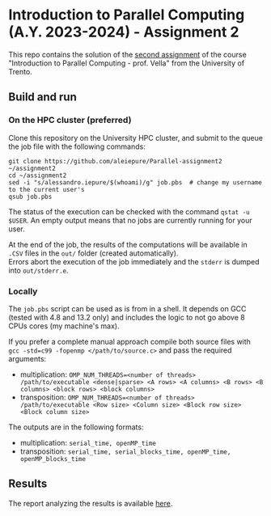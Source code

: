# Introduction to Parallel Computing (A.Y. 2023-2024) - Assignment 2

This repo contains the solution of the [second assignment](homework2.pdf) of the course "Introduction to Parallel 
Computing - prof. Vella" from the University of Trento.

## Build and run
### On the HPC cluster (preferred)

Clone this repository on the University HPC cluster, and submit to the queue the job file with the following 
commands:

```shell
git clone https://github.com/aleiepure/Parallel-assignment2 ~/assignment2
cd ~/assignment2
sed -i "s/alessandro.iepure/$(whoami)/g" job.pbs  # change my username to the current user's
qsub job.pbs
```

The status of the execution can be checked with the command `qstat -u $USER`. An empty output means that no jobs are 
currently running for your user.

At the end of the job, the results of the computations will be available in `.CSV` files in the `out/` folder 
(created automatically). \
Errors abort the execution of the job immediately and the `stderr` is dumped into `out/stderr.e`.

### Locally
The `job.pbs` script can be used as is from in a shell. It depends on GCC (tested with 4.8 and 13.2 only) 
and includes the logic to not go above 8 CPUs cores (my machine's max).

If you prefer a complete manual approach compile both source files with `gcc -std=c99 -fopenmp </path/to/source.c>` and 
pass the required arguments:
- multiplication: `OMP_NUM_THREADS=<number of threads> /path/to/executable <dense|sparse> <A rows> <A columns> <B rows> <B columns> <block rows> <block columns>`
- transposition: `OMP_NUM_THREADS=<number of threads> /path/to/executable <Row size> <Column size> <Block row size> <Block column size>`

The outputs are in the following formats:
- multiplication: `serial_time, openMP_time`
- transposition: `serial_time, serial_blocks_time, openMP_time, openMP_blocks_time`

## Results
The report analyzing the results is available [here](report/build/report.pdf).
